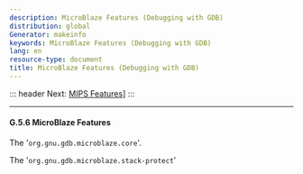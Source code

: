 ```yaml
---
description: MicroBlaze Features (Debugging with GDB)
distribution: global
Generator: makeinfo
keywords: MicroBlaze Features (Debugging with GDB)
lang: en
resource-type: document
title: MicroBlaze Features (Debugging with GDB)
---
```

::: header
Next: [MIPS Features](MIPS-Features.html#MIPS-Features)]
:::

---

#### G.5.6 MicroBlaze Features

The '`org.gnu.gdb.microblaze.core`'.

The '`org.gnu.gdb.microblaze.stack-protect`'
